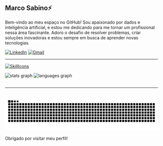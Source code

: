 <h2 align="left">Marco Sabino⚡</h2>

Bem-vindo ao meu espaço no GitHub! Sou apaixonado por dados e inteligência artificial, e estou me dedicando para me tornar um profissional nessa área fascinante. Adoro o desafio de resolver problemas, criar soluções inovadoras e estou sempre em busca de aprender novas tecnologias.


[![LinkedIn](https://img.shields.io/badge/LinkedIn-0077B5?style=for-the-badge&logo=linkedin&logoColor=white)](https://www.linkedin.com/in/marccosabino/)
[![Gmail](https://img.shields.io/badge/Gmail-D14836?style=for-the-badge&logo=gmail&logoColor=white)](mailto:marco.sabinosr@gmail.com)

***

[![SkillIcons](https://skillicons.dev/icons?i=js,html,css,py,mysql,java)](https://skillicons.dev)

<div align="left">
  <img src="https://github-readme-stats.vercel.app/api?username=marccosabino&hide_title=false&hide_rank=false&show_icons=true&include_all_commits=true&count_private=true&disable_animations=false&theme=dark&show&locale=en&hide_border=false&order=1" height="150" alt="stats graph"  />
  <img src="https://github-readme-stats.vercel.app/api/top-langs?username=marccosabino&locale=en&hide_title=false&layout=compact&card_width=320&langs_count=5&theme=dark&show&hide_border=false&order=2" height="150" alt="languages graph"  />
</div>
<br>

***

<br>
<img src="https://raw.githubusercontent.com/marccosabino/marccosabino/output/snake.svg" alt="Snake animation" />
<br>

Obrigado por visitar meu perfil!
